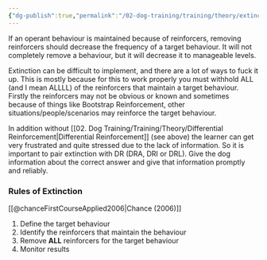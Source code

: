 ```yaml
---
{"dg-publish":true,"permalink":"/02-dog-training/training/theory/extinction/","noteIcon":"","created":"2024-07-09T13:44:25.874-03:00","updated":"2024-08-11T20:37:12.625-03:00"}
---
```


If an operant behaviour is maintained because of reinforcers, removing reinforcers should decrease the frequency of a target behaviour. It will not completely remove a behaviour, but it will decrease it to manageable levels.

Extinction can be difficult to implement, and there are a lot of ways to fuck it up. This is mostly because for this to work properly you must withhold ALL (and I mean ALLLL) of the reinforcers that maintain a target behaviour. Firstly the reinforcers may not be obvious or known and sometimes because of things like Bootstrap Reinforcement, other situations/people/scenarios may reinforce the target behaviour. 

In addition without [[02. Dog Training/Training/Theory/Differential Reinforcement\|Differential Reinforcement]] (see above) the learner can get very frustrated and quite stressed due to the lack of information. So it is important to pair extinction with DR (DRA, DRI or DRL). Give the dog information about the correct answer and give that information promptly and reliably. 
### Rules of Extinction 
[[@chanceFirstCourseApplied2006\|Chance (2006)]]
1. Define the target behaviour
2. Identify the reinforcers that maintain the behaviour
3. Remove **ALL** reinforcers for the target behaviour
4. Monitor results